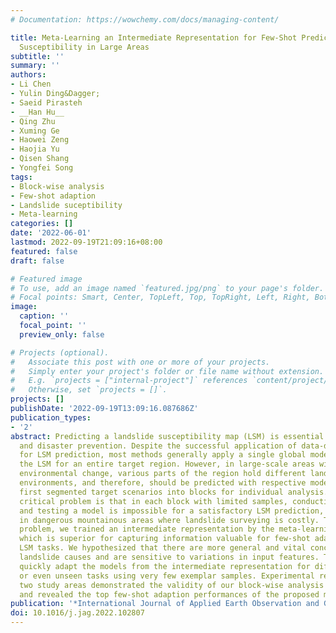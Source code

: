 ```yaml
---
# Documentation: https://wowchemy.com/docs/managing-content/

title: Meta-Learning an Intermediate Representation for Few-Shot Prediction of Landslide
  Susceptibility in Large Areas
subtitle: ''
summary: ''
authors:
- Li Chen
- Yulin Ding&Dagger;
- Saeid Pirasteh
- __Han Hu__
- Qing Zhu
- Xuming Ge
- Haowei Zeng
- Haojia Yu
- Qisen Shang
- Yongfei Song
tags:
- Block-wise analysis
- Few-shot adaption
- Landslide suceptibility
- Meta-learning
categories: []
date: '2022-06-01'
lastmod: 2022-09-19T21:09:16+08:00
featured: false
draft: false

# Featured image
# To use, add an image named `featured.jpg/png` to your page's folder.
# Focal points: Smart, Center, TopLeft, Top, TopRight, Left, Right, BottomLeft, Bottom, BottomRight.
image:
  caption: ''
  focal_point: ''
  preview_only: false

# Projects (optional).
#   Associate this post with one or more of your projects.
#   Simply enter your project's folder or file name without extension.
#   E.g. `projects = ["internal-project"]` references `content/project/deep-learning/index.md`.
#   Otherwise, set `projects = []`.
projects: []
publishDate: '2022-09-19T13:09:16.087686Z'
publication_types:
- '2'
abstract: Predicting a landslide susceptibility map (LSM) is essential for risk recognition
  and disaster prevention. Despite the successful application of data-driven approaches
  for LSM prediction, most methods generally apply a single global model to predict
  the LSM for an entire target region. However, in large-scale areas with significant
  environmental change, various parts of the region hold different landslide-inducing
  environments, and therefore, should be predicted with respective models. This study
  first segmented target scenarios into blocks for individual analysis. Then, the
  critical problem is that in each block with limited samples, conducting training
  and testing a model is impossible for a satisfactory LSM prediction, especially
  in dangerous mountainous areas where landslide surveying is costly. To solve the
  problem, we trained an intermediate representation by the meta-learning paradigm,
  which is superior for capturing information valuable for few-shot adaption from
  LSM tasks. We hypothesized that there are more general and vital concepts concerning
  landslide causes and are sensitive to variations in input features. Thus, we can
  quickly adapt the models from the intermediate representation for different blocks
  or even unseen tasks using very few exemplar samples. Experimental results on the
  two study areas demonstrated the validity of our block-wise analysis in large scenarios
  and revealed the top few-shot adaption performances of the proposed methods.
publication: '*International Journal of Applied Earth Observation and Geoinformation*'
doi: 10.1016/j.jag.2022.102807
---
```

